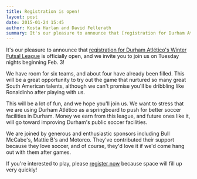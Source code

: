 ```yaml
---
title: Registration is open!
layout: post
date: 2015-01-24 15:45
author: Kosta Harlan and David Fellerath
summary: It's our pleasure to announce that [registration for Durham Atlético's Winter Futsal League](/futsal#register) is officially open, and we invite you to join us on Tuesday nights beginning Feb. 3!
---
```

It's our pleasure to announce that [registration for Durham Atlético's Winter Futsal League](/futsal#register) is officially open, and we invite you to join us on Tuesday nights beginning Feb. 3!

We have room for six teams, and about four have already been filled. This will be a great opportunity to try out the game that nurtured so many great South American talents, although we can't promise you'll be dribbling like Ronaldinho after playing with us.

This will be a lot of fun, and we hope you'll join us. We want to stress that we are using Durham Atlético as a springboard to push for better soccer facilities in Durham. Money we earn from this league, and future ones like it, will go toward improving Durham's public soccer facilities.

We are joined by generous and enthusiastic sponsors including Bull McCabe's, Mattie B's and Motorco. They've contributed their support because they love soccer, and of course, they'd love it if we'd come hang out with them after games.

If you're interested to play, please [register now](/futsal.html#register) because space will fill up very quickly!
